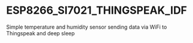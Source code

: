 # ESP8266_SI7021_THINGSPEAK_IDF
Simple temperature and humidity sensor sending data via WiFi to Thingspeak  and deep sleep 
